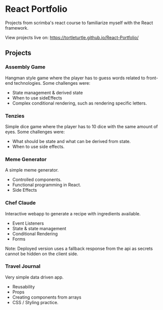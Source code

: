 # React Portfolio
Projects from scrimba's react course to familiarize myself with the React framework.

View projects live on: https://tortleturtle.github.io/React-Portfolio/

## Projects
### Assembly Game
Hangman style game where the player has to guess words related to front-end technologies. Some challenges were:
- State management & derived state
- When to use sideEffects
- Complex conditional rendering, such as rendering specific letters.

### Tenzies
Simple dice game where the player has to 10 dice with the same amount of eyes. Some challenges were:
- What should be state and what can be derived from state.
- When to use side effects.

### Meme Generator
A simple meme generator.
- Controlled components.
- Functional programming in React.
- Side Effects

### Chef Claude
Interactive webapp to generate a recipe with ingredients available.
- Event Listeners
- State & state management
- Conditional Rendering
- Forms

Note: Deployed version uses a fallback response from the api as secrets cannot be hidden on the client side.

### Travel Journal
Very simple data driven app.
- Reusability
- Props
- Creating components from arrays
- CSS / Styling practice.